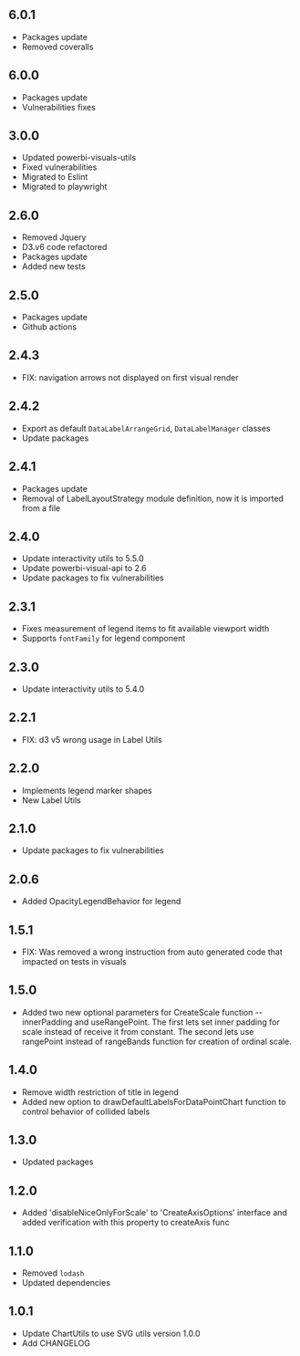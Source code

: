 ## 6.0.1
* Packages update
* Removed coveralls

## 6.0.0
* Packages update
* Vulnerabilities fixes

## 3.0.0
* Updated powerbi-visuals-utils
* Fixed vulnerabilities
* Migrated to Eslint
* Migrated to playwright

## 2.6.0
* Removed Jquery
* D3.v6 code refactored
* Packages update
* Added new tests 

## 2.5.0
* Packages update
* Github actions

## 2.4.3
* FIX: navigation arrows not displayed on first visual render

## 2.4.2
* Export as default `DataLabelArrangeGrid`, `DataLabelManager` classes
* Update packages

## 2.4.1
* Packages update
* Removal of LabelLayoutStrategy module definition, now it is imported from a file

## 2.4.0
* Update interactivity utils to 5.5.0
* Update powerbi-visual-api to 2.6
* Update packages to fix vulnerabilities

## 2.3.1
* Fixes measurement of legend items to fit available viewport width
* Supports `fontFamily` for legend component

## 2.3.0
* Update interactivity utils to 5.4.0

## 2.2.1
* FIX: d3 v5 wrong usage in Label Utils

## 2.2.0
* Implements legend marker shapes
* New Label Utils

## 2.1.0
* Update packages to fix vulnerabilities

## 2.0.6
* Added OpacityLegendBehavior for legend

## 1.5.1
* FIX: Was removed a wrong instruction from auto generated code that impacted on tests in visuals

## 1.5.0
* Added two new optional parameters for CreateScale function -- innerPadding and useRangePoint. The first lets set inner padding for scale instead of receive it from constant. The second lets use rangePoint instead of rangeBands function for creation of ordinal scale.

## 1.4.0
* Remove width restriction of title in legend
* Added new option to drawDefaultLabelsForDataPointChart function to control behavior of collided labels

## 1.3.0
* Updated packages

## 1.2.0
* Added 'disableNiceOnlyForScale' to 'CreateAxisOptions' interface
and added verification with this property to createAxis func

## 1.1.0
* Removed `lodash`
* Updated dependencies

## 1.0.1
* Update ChartUtils to use SVG utils version 1.0.0
* Add CHANGELOG
